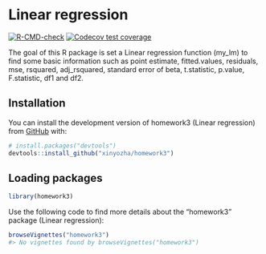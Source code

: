 
<!-- README.md is generated from README.Rmd. Please edit that file -->

# Linear regression

<!-- badges: start -->

[![R-CMD-check](https://github.com/xinyozha/homework3/actions/workflows/R-CMD-check.yaml/badge.svg)](https://github.com/xinyozha/homework3/actions/workflows/R-CMD-check.yaml)
[![Codecov test
coverage](https://codecov.io/gh/xinyozha/homework3/branch/main/graph/badge.svg)](https://app.codecov.io/gh/xinyozha/homework3?branch=main)
<!-- badges: end -->

The goal of this R package is set a Linear regression function (my_lm)
to find some basic information such as point estimate, fitted.values,
residuals, mse, rsquared, adj_rsquared, standard error of beta,
t.statistic, p.value, F.statistic, df1 and df2.

## Installation

You can install the development version of homework3 (Linear regression)
from [GitHub](https://github.com/) with:

``` r
# install.packages("devtools")
devtools::install_github("xinyozha/homework3")
```

## Loading packages

``` r
library(homework3)
```

Use the following code to find more details about the “homework3”
package (Linear regression):

``` r
browseVignettes("homework3")
#> No vignettes found by browseVignettes("homework3")
```

